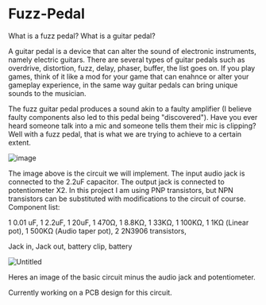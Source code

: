 # Fuzz-Pedal
What is a fuzz pedal? What is a guitar pedal?

A guitar pedal is a device that can alter the sound of electronic instruments, namely electric guitars. There are several types of guitar pedals such as overdrive, distortion, fuzz, delay, phaser, buffer, the list goes on. If you play games, think of it like a mod for your game that can enahnce or alter your gameplay experience, in the same way guitar pedals can bring unique sounds to the musician.

The fuzz guitar pedal produces a sound akin to a faulty amplifier (I believe faulty components also led to this pedal being "discovered"). Have you ever heard someone talk into a mic and someone tells them their mic is clipping? Well with a fuzz pedal, that is what we are trying to achieve to a certain extent. 


![image](https://github.com/ammar3443/Fuzz-Pedal/assets/124750847/7b19b68a-85c5-4b4b-997f-30a442044553)

The image above is the circuit we will implement. The input audio jack is connected to the 2.2uF capacitor. The output jack is connected to potentiometer X2.
In this project I am using PNP transistors, but NPN transistors can be substituted with modifications to the circuit of course.
Component list:

1       0.01 uF,
1       2.2uF,
1       20uF,
1       470Ω,
1       8.8KΩ,
1       33KΩ,
1       100KΩ,
1       1KΩ (Linear pot),
1       500KΩ (Audio taper pot),
2       2N3906 transistors,

Jack in, Jack out, battery clip, battery

![Untitled](https://github.com/ammar3443/Fuzz-Pedal/assets/124750847/c7b7be5f-79db-4a8f-9167-60030f82944a)

Heres an image of the basic circuit minus the audio jack and potentiometer.

Currently working on a PCB design for this circuit.
